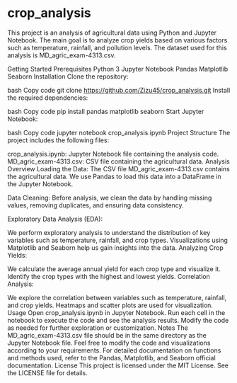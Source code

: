 # crop_analysis
This project is an analysis of agricultural data using Python and Jupyter Notebook. The main goal is to analyze crop yields based on various factors such as temperature, rainfall, and pollution levels. The dataset used for this analysis is MD_agric_exam-4313.csv.

Getting Started
Prerequisites
Python 3
Jupyter Notebook
Pandas
Matplotlib
Seaborn
Installation
Clone the repository:

bash
Copy code
git clone https://github.com/Zizu45/crop_analysis.git
Install the required dependencies:

bash
Copy code
pip install pandas matplotlib seaborn
Start Jupyter Notebook:

bash
Copy code
jupyter notebook crop_analysis.ipynb
Project Structure
The project includes the following files:

crop_analysis.ipynb: Jupyter Notebook file containing the analysis code.
MD_agric_exam-4313.csv: CSV file containing the agricultural data.
Analysis Overview
Loading the Data: The CSV file MD_agric_exam-4313.csv contains the agricultural data. We use Pandas to load this data into a DataFrame in the Jupyter Notebook.

Data Cleaning: Before analysis, we clean the data by handling missing values, removing duplicates, and ensuring data consistency.

Exploratory Data Analysis (EDA):

We perform exploratory analysis to understand the distribution of key variables such as temperature, rainfall, and crop types.
Visualizations using Matplotlib and Seaborn help us gain insights into the data.
Analyzing Crop Yields:

We calculate the average annual yield for each crop type and visualize it.
Identify the crop types with the highest and lowest yields.
Correlation Analysis:

We explore the correlation between variables such as temperature, rainfall, and crop yields.
Heatmaps and scatter plots are used for visualization.
Usage
Open crop_analysis.ipynb in Jupyter Notebook.
Run each cell in the notebook to execute the code and see the analysis results.
Modify the code as needed for further exploration or customization.
Notes
The MD_agric_exam-4313.csv file should be in the same directory as the Jupyter Notebook file.
Feel free to modify the code and visualizations according to your requirements.
For detailed documentation on functions and methods used, refer to the Pandas, Matplotlib, and Seaborn official documentation.
License
This project is licensed under the MIT License. See the LICENSE file for details.

